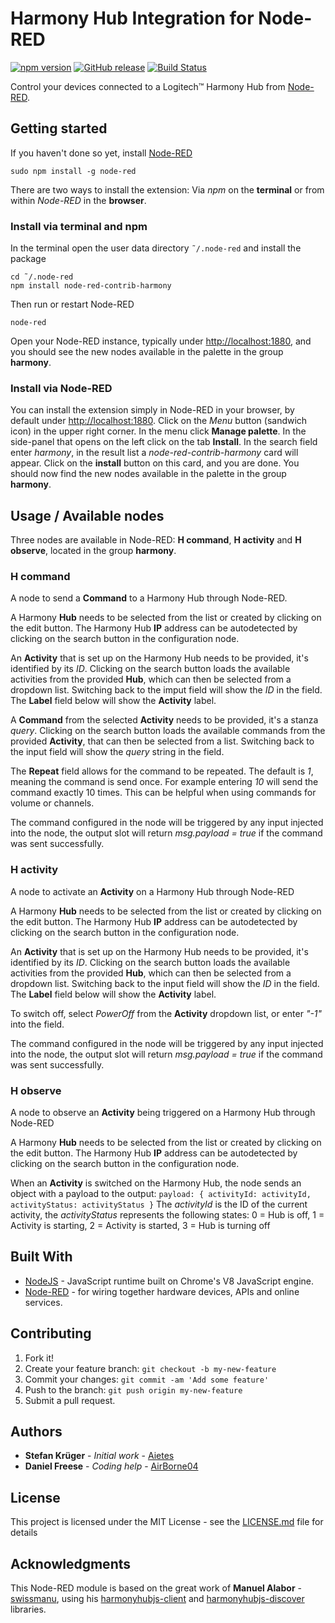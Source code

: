 # Harmony Hub Integration for Node-RED
[![npm version](https://badge.fury.io/js/node-red-contrib-harmony.svg)](http://badge.fury.io/js/node-red-contrib-harmony) [![GitHub release](https://img.shields.io/github/release/Aietes/node-red-contrib-harmony.svg)](https://github.com/Aietes/node-red-contrib-harmony/releases/latest) [![Build Status](https://travis-ci.org/Aietes/node-red-contrib-harmony.svg?branch=master)](https://travis-ci.org/Aietes/node-red-contrib-harmony)

Control your devices connected to a Logitech&trade; Harmony Hub from [Node-RED](https://nodered.org).

## Getting started

If you haven't done so yet, install [Node-RED](http://nodered.org/docs/getting-started/installation)

```
sudo npm install -g node-red
```

There are two ways to install the extension: Via *npm* on the **terminal** or from within *Node-RED* in the **browser**.

### Install via terminal and npm

In the terminal open the user data directory `˜/.node-red` and install the package

```
cd ˜/.node-red
npm install node-red-contrib-harmony
```

Then run or restart Node-RED

```
node-red
```
Open your Node-RED instance, typically under <http://localhost:1880>, and you should see the new nodes available in the palette in the group **harmony**.

### Install via Node-RED

You can install the extension simply in Node-RED in your browser, by default under <http://localhost:1880>. Click on the *Menu* button (sandwich icon) in the upper right corner. In the menu click **Manage palette**. In the side-panel that opens on the left click on the tab **Install**. In the search field enter *harmony*, in the result list a *node-red-contrib-harmony* card will appear. Click on the **install** button on this card, and you are done. You should now find the new nodes available in the palette in the group **harmony**.

## Usage / Available nodes

Three nodes are available in Node-RED: **H command**, **H activity** and **H observe**, located in the group **harmony**.

### H command

A node to send a **Command** to a Harmony Hub through Node-RED.

A Harmony **Hub** needs to be selected from the list or created by clicking on the edit button. The Harmony Hub **IP** address can be autodetected by clicking on the search button in the configuration node.

An **Activity** that is set up on the Harmony Hub needs to be provided, it's identified by its *ID*. Clicking on the search button loads the available activities from the provided **Hub**, which can then be selected from a dropdown list. Switching back to the imput field will show the *ID* in the field. The **Label** field below will show the **Activity** label.

A **Command** from the selected **Activity** needs to be provided, it's a stanza *query*. Clicking on the search button loads the available commands from the provided **Activity**, that can then be selected from a list. Switching back to the input field will show the *query* string in the field.

The **Repeat** field allows for the command to be repeated. The default is *1*, meaning the command is send once. For example entering *10* will send the command exactly 10 times. This can be helpful when using commands for volume or channels.

The command configured in the node will be triggered by any input injected into the node, the output slot will return *msg.payload = true* if the command was sent successfully.

### H activity

A node to activate an **Activity** on a Harmony Hub through Node-RED

A Harmony **Hub** needs to be selected from the list or created by clicking on the edit button. The Harmony Hub 
**IP** address can be autodetected by clicking on the search button in the configuration node.

An **Activity** that is set up on the Harmony Hub needs to be provided, it's identified by its *ID*. Clicking on the 
search button loads the available activities from the provided **Hub**, which can then be selected from a dropdown list. Switching 
back to the input field will show the *ID* in the field. The **Label** field below will show the **Activity** label.

To switch off, select *PowerOff* from the **Activity** dropdown list, or enter *"-1"* into the field.

The command configured in the node will be triggered by any input injected into the node, the output slot will return *msg.payload = true* if the command was sent successfully.

### H observe

A node to observe an **Activity** being triggered on a Harmony Hub through Node-RED

A Harmony **Hub** needs to be selected from the list or created by clicking on the edit button. The Harmony Hub 
**IP** address can be autodetected by clicking on the search button in the configuration node.

When an **Activity** is switched on the Harmony Hub, the node sends an object with a payload to the output:
`payload: { activityId: activityId, activityStatus: activityStatus }`
The *activityId* is the ID of the current activity, the *activityStatus* represents the following states:
0 = Hub is off, 1 = Activity is starting, 2 = Activity is started, 3 = Hub is turning off

## Built With

* [NodeJS](https://nodejs.org/dist/latest-v6.x/docs/api/) - JavaScript runtime built on Chrome's V8 JavaScript engine.
* [Node-RED](http://nodered.org/docs/creating-nodes/) - for wiring together hardware devices, APIs and online services.

## Contributing

1. Fork it!
2. Create your feature branch: `git checkout -b my-new-feature`
3. Commit your changes: `git commit -am 'Add some feature'`
4. Push to the branch: `git push origin my-new-feature`
5. Submit a pull request.

## Authors

* **Stefan Krüger** - *Initial work* - [Aietes](https://github.com/Aietes)
* **Daniel Freese** - *Coding help* - [AirBorne04](https://github.com/AirBorne04)

## License

This project is licensed under the MIT License - see the [LICENSE.md](LICENSE.md) file for details

## Acknowledgments

This Node-RED module is based on the great work of **Manuel Alabor** - [swissmanu](https://github.com/swissmanu), using his [harmonyhubjs-client](https://github.com/swissmanu/harmonyhubjs-client) and [harmonyhubjs-discover](https://github.com/swissmanu/harmonyhubjs-discover) libraries.
